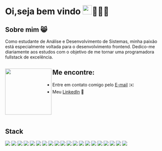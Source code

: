 # Oi,seja bem vindo <img src="https://github.com/abdoachhoubi/abdoachhoubi/blob/main/gifs/Hi.gif" width="30"/>👩🏻‍💻

## Sobre mim 😸

Como estudante de Análise e Desenvolvimento de Sistemas, minha paixão está especialmente voltada para o desenvolvimento frontend. Dedico-me diariamente aos estudos com o objetivo de me tornar uma programadora fullstack de excelência.

## Me encontre: <a href="https://github.com/sponsors/camilagsoares"><img align="left" width="150" height="150" src="https://github.com/camilagsoares/camilagsoares/assets/85360804/4a1b5aa5-2522-4369-975e-6cfd30f2f885"></a>
- Entre em contato comigo pelo <a href="mailto:camila.soares19@hotmail.com"> E-mail</a> ✉️
- Meu <a href="https://www.linkedin.com/in/camilagoulartsoares/">LinkedIn</a> 💼

<br><br>

<br>

## Stack

<p>
  <img src="https://img.shields.io/badge/Javascript-F0DB4F?style=for-the-badge&labelColor=black&logo=javascript&logoColor=F0DB4F" />
        <img src ="https://img.shields.io/badge/StyledComponents-C76395?style=for-the-badge&labelColor=white" />
          <img src ="https://img.shields.io/badge/Material%20UI-007FFF?style=for-the-badge&logo=mui&logoColor=white" />

<img src="https://img.shields.io/badge/CSS3-1572B6?style=for-the-badge&logo=css3&logoColor=white" />    

<img src="https://img.shields.io/badge/TypeScript-007ACC?style=for-the-badge&logo=typescript&logoColor=white" />        
<img src="https://img.shields.io/badge/Sass-CC6699?style=for-the-badge&logo=sass&logoColor=white" />    
  
 <img src="https://img.shields.io/badge/React-20232A?style=for-the-badge&logo=react&logoColor=61DAFB" />                  
 <img src="https://img.shields.io/badge/Vue%20js-35495E?style=for-the-badge&logo=vuedotjs&logoColor=4FC08D" />   

  <img src="https://img.shields.io/badge/Node%20js-339933?style=for-the-badge&logo=nodedotjs&logoColor=white" />
  <img src="https://img.shields.io/badge/Express.js-000000?style=for-the-badge&logo=express&logoColor=white" />
  <img src="https://img.shields.io/badge/HTML5-E34F26?style=for-the-badge&logo=html5&logoColor=white" />
  <img src ="https://img.shields.io/badge/Redux-593D88?style=for-the-badge&logo=redux&logoColor=white" />
  <img src="https://img.shields.io/badge/Git-F05032?style=for-the-badge&logo=git&logoColor=white" />
  <img src="https://img.shields.io/badge/MySQL-005C84?style=for-the-badge&logo=mysql&logoColor=white" />
  <img src="https://img.shields.io/badge/PostgreSQL-316192?style=for-the-badge&logo=postgresql&logoColor=white" />
  <img src="https://img.shields.io/badge/sequelize-323330?style=for-the-badge&logo=sequelize&logoColor=blue" />
  <img src="https://img.shields.io/badge/Prisma-3982CE?style=for-the-badge&logo=Prisma&logoColor=white" />
  <img src="https://img.shields.io/badge/Insomnia-675BC0?style=for-the-badge&logo=Insomnia&logoColor=white" />
    <img src="https://img.shields.io/badge/Postman-F76936?style=for-the-badge&logo=Postman&logoColor=white" />

   <img src="https://img.shields.io/badge/Docker-2CA5E0?style=for-the-badge&logo=docker&logoColor=white" />
</p>


